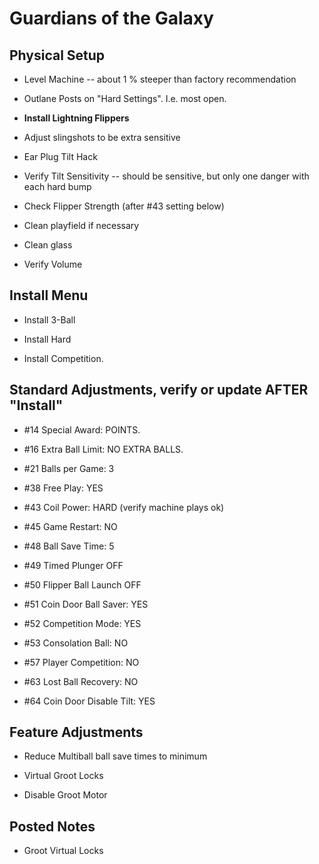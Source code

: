 # Guardians of the Galaxy

## Physical Setup

-   Level Machine -- about 1 % steeper than factory recommendation

-   Outlane Posts on "Hard Settings". I.e. most open.

-   **Install Lightning Flippers**

-   Adjust slingshots to be extra sensitive

-   Ear Plug Tilt Hack

-   Verify Tilt Sensitivity -- should be sensitive, but only one danger with each hard bump

-   Check Flipper Strength (after #43 setting below)

-   Clean playfield if necessary

-   Clean glass

-   Verify Volume

## Install Menu

-   Install 3-Ball

-   Install Hard

-   Install Competition.

## Standard Adjustments, verify or update AFTER "Install"

-   #14 Special Award: POINTS.

-   #16 Extra Ball Limit: NO EXTRA BALLS.

-   #21 Balls per Game: 3

-   #38 Free Play: YES

-   #43 Coil Power: HARD (verify machine plays ok)

-   #45 Game Restart: NO

-   #48 Ball Save Time: 5

-   #49 Timed Plunger OFF

-   #50 Flipper Ball Launch OFF

-   #51 Coin Door Ball Saver: YES

-   #52 Competition Mode: YES

-   #53 Consolation Ball: NO

-   #57 Player Competition: NO

-   #63 Lost Ball Recovery: NO

-   #64 Coin Door Disable Tilt: YES

## Feature Adjustments

-   Reduce Multiball ball save times to minimum

-   Virtual Groot Locks

-   Disable Groot Motor

## Posted Notes

-   Groot Virtual Locks
